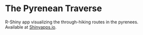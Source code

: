 # The Pyrenean Traverse

R-Shiny app visualizing the through-hiking routes in the pyrenees.  
Available at [Shinyapps.io](https://katchy.shinyapps.io/pyrenean_traverse/).
